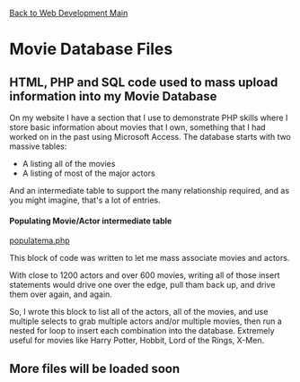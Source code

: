 [Back to Web Development Main](../../../../webdev)

# Movie Database Files
## HTML, PHP and SQL code used to mass upload information into my Movie Database
On my website I have a section that I use to demonstrate PHP skills where I store basic information about movies that I own, something that I had worked on in the past using Microsoft Access. The database starts with two massive tables:
  * A listing all of the movies
  * A listing of most of the major actors

And an intermediate table to support the many relationship required, and as you might imagine, that's a lot of entries.

#### Populating Movie/Actor intermediate table
[populatema.php](populatema.php)

This block of code was written to let me mass associate movies and actors.

With close to 1200 actors and over 600 movies, writing all of those insert statements would drive one over the edge, pull tham back up, and drive them over again, and again.

So, I wrote this block to list all of the actors, all of the movies, and use multiple selects to grab multiple actors and/or multiple movies, then run a nested for loop to insert each combination into the database. Extremely useful for movies like Harry Potter, Hobbit, Lord of the Rings, X-Men.

## More files will be loaded soon

